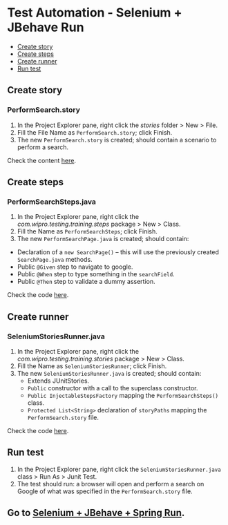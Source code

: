 # Test Automation - Selenium + JBehave Run

- [Create story](#create-story)
- [Create steps](#create-steps)
- [Create runner](#create-runner)
- [Run test](#run-test)

## Create story

### PerformSearch.story
1.	In the Project Explorer pane, right click the *stories* folder > New > File.
2.	Fill the File Name as `PerformSearch.story`; click Finish.
3.	The new `PerformSearch.story` is created; should contain a scenario to perform a search.

Check the content [here][PerformSearch.story].


## Create steps

### PerformSearchSteps.java
1.	In the Project Explorer pane, right click the *com.wipro.testing.training.steps* package > New > Class.
2.	Fill the Name as `PerformSearchSteps`; click Finish.
3.	The new `PerformSearchPage.java` is created; should contain:
 - Declaration of a `new SearchPage()` – this will use the previously created `SearchPage.java` methods.
 - Public `@Given` step to navigate to google.
 - Public `@When` step to type something in the `searchField`.
 - Public `@Then` step to validate a dummy assertion.

Check the code [here][PerformSearchSteps.java].


## Create runner

### SeleniumStoriesRunner.java
1.	In the Project Explorer pane, right click the *com.wipro.testing.training.stories* package > New > Class.
2.	Fill the Name as `SeleniumStoriesRunner`; click Finish.
3.	The new `SeleniumStoriesRunner.java` is created; should contain:
    - Extends JUnitStories.
    - `Public` constructor with a call to the superclass constructor.
    - `Public InjectableStepsFactory` mapping the `PerformSearchSteps()` class.
    - `Protected List<String>` declaration of `storyPaths` mapping the `PerformSearch.story` file.

Check the code [here][SeleniumStoriesRunner.java].


## Run test
1.	In the Project Explorer pane, right click the `SeleniumStoriesRunner.java` class > Run As > Junit Test.
2.	The test should run: a browser will open and perform a search on Google of what was specified in the `PerformSearch.story` file.


## Go to [Selenium + JBehave + Spring Run][selenium-jbehave-spring-run].


[PerformSearch.story]: ../master/story-files/examples/PerformSearch.story
[PerformSearchSteps.java]: ../master/java-files/steps/examples/PerformSearchSteps.java
[SeleniumStoriesRunner.java]: ../master/java-files/runners/SeleniumStoriesRunner.java
[selenium-jbehave-spring-run]: ../master/6.Selenium-JBehave-Spring-Run.md
